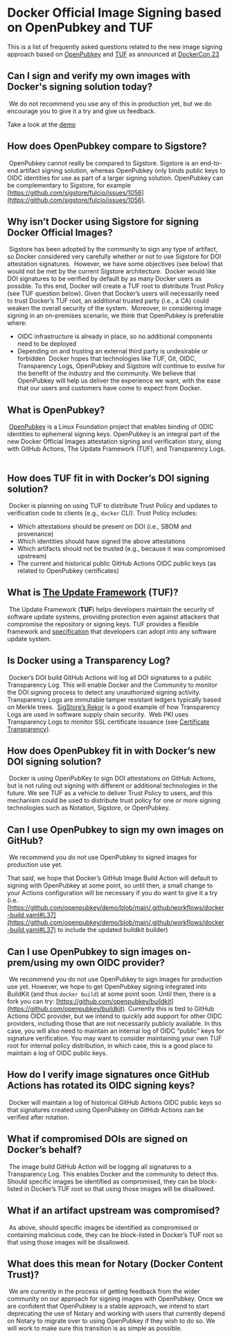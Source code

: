 # Docker Official Image Signing based on OpenPubkey and TUF

This is a list of frequently asked questions related to the new image signing approach based on [OpenPubkey](https://github.com/openpubkey/) and [TUF](https://theupdateframework.io/) as announced at [DockerCon 23](https://github.com/openpubkey/)

## Can I sign and verify my own images with Docker's signing solution today?
​
We do not recommend you use any of this in production yet, but we do encourage you to give it a try and give us feedback.


Take a look at the [demo](https://github.com/openpubkey/demo)
​
## How does OpenPubkey compare to Sigstore?
​
OpenPubkey cannot really be compared to Sigstore. Sigstore is an end-to-end artifact signing solution, whereas OpenPubkey only binds public keys to OIDC identities for use as part of a larger signing solution. OpenPubkey can be complementary to Sigstore, for example [https://github.com/sigstore/fulcio/issues/1056](https://github.com/sigstore/fulcio/issues/1056).
​
## Why isn’t Docker using Sigstore for signing Docker Official Images?
​
Sigstore has been adopted by the community to sign any type of artifact, so Docker considered very carefully whether or not to use Sigstore for DOI attestation signatures.
​
However, we have some objectives (see below) that would not be met by the current Sigstore architecture.
​
Docker would like DOI signatures to be verified by default by as many Docker users as possible. To this end, Docker will create a TUF root to distribute Trust Policy (see TUF question below). Given that Docker’s users will necessarily need to trust Docker’s TUF root, an additional trusted party (i.e., a CA) could weaken the overall security of the system.
​
Moreover, in considering image signing in an on-premises scenario, we think that OpenPubkey is preferable where:
​
* OIDC infrastructure is already in place, so no additional components need to be deployed
* Depending on and trusting an external third party is undesirable or forbidden
​
Docker hopes that technologies like TUF, Git, OIDC, Transparency Logs, OpenPubkey and Sigstore will continue to evolve for the benefit of the industry and the community. We believe that OpenPubkey will help us deliver the experience we want, with the ease that our users and customers have come to expect from Docker.
​
## What is OpenPubkey?
​
[OpenPubkey](https://github.com/openpubkey) is a Linux Foundation project that enables binding of ODIC identities to ephemeral signing keys. OpenPubkey is an integral part of the new Docker Official Images attestation signing and verification story, along with GitHub Actions, The Update Framework (TUF), and Transparency Logs.
​
## How does TUF fit in with Docker’s DOI signing solution?
​
Docker is planning on using TUF to distribute Trust Policy and updates to verification code to clients (e.g., `docker` CLI). Trust Policy includes:
​
* Which attestations should be present on DOI (i.e., SBOM and provenance)
* Which identities should have signed the above attestations
* Which artifacts should not be trusted (e.g., because it was compromised upstream)
* The current and historical public GitHub Actions OIDC public keys (as related to OpenPubkey certificates)
​
## What is [The Update Framework](https://theupdateframework.io/) (TUF)?
​
The Update Framework (**TUF**) helps developers maintain the security of software update systems, providing protection even against attackers that compromise the repository or signing keys. TUF provides a flexible framework and [specification](https://theupdateframework.github.io/specification/latest/) that developers can adopt into any software update system.
​
## Is Docker using a Transparency Log?
​
Docker’s DOI build GitHub Actions will log all DOI signatures to a public Transparency Log. This will enable Docker and the Community to monitor the DOI signing process to detect any unauthorized signing activity.
​
Transparency Logs are immutable tamper resistant ledgers typically based on Merkle trees.
​
[SigStore’s Rekor](https://github.com/sigstore/rekor) is a good example of how Transparency Logs are used in software supply chain security.
​
Web PKI uses Transparency Logs to monitor SSL certificate issuance (see [Certificate Transparency](https://certificate.transparency.dev/)).
​
## How does OpenPubkey fit in with Docker’s new DOI signing solution?
​
Docker is using OpenPubKey to sign DOI attestations on GitHub Actions, but is not ruling out signing with different or additional technologies in the future. We see TUF as a vehicle to deliver Trust Policy to users, and this mechanism could be used to distribute trust policy for one or more signing technologies such as Notation, Sigstore, or OpenPubkey.
​
## Can I use OpenPubkey to sign my own images on GitHub?
​
We recommend you do not use OpenPubkey to signed images for production use yet. 


That said, we hope that Docker’s GitHub Image Build Action will default to signing with OpenPubkey at some point, so until then, a small change to your Actions configuration will be necessary if you do want to give it a try (i.e. [https://github.com/openpubkey/demo/blob/main/.github/workflows/docker-build.yaml#L37](https://github.com/openpubkey/demo/blob/main/.github/workflows/docker-build.yaml#L37) to include the updated buildkit builder)
​
## Can I use OpenPubkey to sign images on-prem/using my own OIDC provider?
​
We recommend you do not use OpenPubkey to sign images for production use yet. However, we hope to get OpenPubkey signing integrated into BuildKit (and thus `docker build`) at some point soon. Until then, there is a fork you can try: [https://github.com/openpubkey/buildkit](https://github.com/openpubkey/buildkit). Currently this is tied to GitHub Actions OIDC provider, but we intend to quickly add support for other OIDC providers, including those that are not necessarily publicly available. In this case, you will also need to maintain an internal log of OIDC “public” keys for signature verification. You may want to consider maintaining your own TUF root for internal policy distribution, in which case, this is a good place to maintain a log of OIDC public keys.
​
## How do I verify image signatures once GitHub Actions has rotated its OIDC signing keys?
​
Docker will maintain a log of historical GitHub Actions OIDC public keys so that signatures created using OpenPubkey on GitHub Actions can be verified after rotation.
​
## What if compromised DOIs are signed on Docker’s behalf?
​
The image build GitHub Action will be logging all signatures to a Transparency Log. This enables Docker and the community to detect this. Should specific images be identified as compromised, they can be block-listed in Docker’s TUF root so that using those images will be disallowed.
​
## What if an artifact upstream was compromised?
​
As above, should specific images be identified as compromised or containing malicious code, they can be block-listed in Docker’s TUF root so that using those images will be disallowed.
​
## What does this mean for Notary (Docker Content Trust)?
​
We are currently in the process of getting feedback from the wider community on our approach for signing images with OpenPubkey. Once we are confident that OpenPubkey is a stable approach, we intend to start deprecating the use of Notary and working with users that currently depend on Notary to migrate over to using OpenPubkey if they wish to do so. We will work to make sure this transition is as simple as possible.
